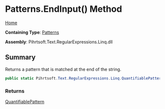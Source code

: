# Patterns\.EndInput\(\) Method

[Home](../../../../../../README.md)

**Containing Type**: [Patterns](../README.md)

**Assembly**: Pihrtsoft\.Text\.RegularExpressions\.Linq\.dll

## Summary

Returns a pattern that is matched at the end of the string\.

```csharp
public static Pihrtsoft.Text.RegularExpressions.Linq.QuantifiablePattern EndInput()
```

### Returns

[QuantifiablePattern](../../QuantifiablePattern/README.md)

